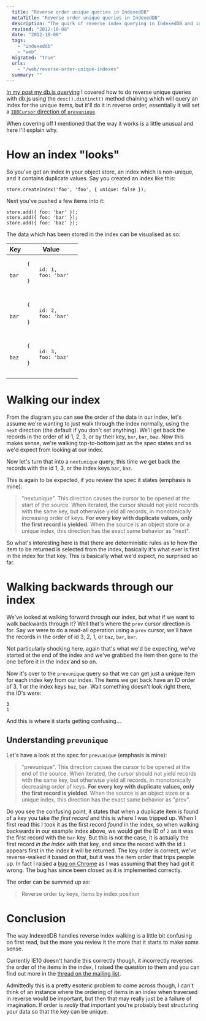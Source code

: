 ```yaml
---
  title: "Reverse order unique queries in IndexedDB"
  metaTitle: "Reverse order unique queries in IndexedDB"
  description: "The quirk of reverse index querying in IndexedDB and in turn db.js"
  revised: "2012-10-08"
  date: "2012-10-08"
  tags: 
    - "indexeddb"
    - "web"
  migrated: "true"
  urls: 
    - "/web/reverse-order-unique-indexes"
  summary: ""
---
```

[In my post my db.js querying](http://www.aaron-powell.com/web/dbjs-indexes-and-queries) I covered how to do reverse unique queries with db.js using the `desc().distinct()` method chaining which will query an index for the unique items, but it'll do it in reverse order, essentially it will set a [`IDBCursor` direction of `prevunique`](http://www.w3.org/TR/IndexedDB/#cursor-concept).

When covering off I mentioned that the way it works is a little unusual and here I'll explain why.

# How an index "looks"

So you've got an index in your object store, an index which is non-unique, and it contains duplicate values. Say you created an index like this:

    store.createIndex('foo', 'foo', { unique: false });

Next you've pushed a few items into it:

    store.add({ foo: 'bar' });
    store.add({ foo: 'bar' });
    store.add({ foo: 'baz' });

The data which has been stored in the index can be visualised as so:

<table>
    <thead>
        <tr>
            <th>Key</th>
            <th>Value</th>
        </tr>
    </thead>
    <tbody>
        <tr>
            <td><code>bar</code></td>
            <td>
                <pre>
{
    id: 1,
    foo: 'bar'
}
                </pre>
            </td>
        </tr>
        <tr>
            <td><code>bar</code></td>
            <td>
                <pre>
{
    id: 2,
    foo: 'bar'
}
                </pre>
            </td>
        </tr>
        <tr>
            <td><code>baz</code></td>
            <td>
                <pre>
{
    id: 3,
    foo: 'baz'
}
                </pre>
            </td>
        </tr>
    </tbody>
</table>

# Walking our index

From the diagram you can see the order of the data in our index, let's assume we're wanting to just walk through the index normally, using the `next` direction (the default if you don't set anything). We'll get back the records in the order of id 1, 2, 3, or by their key, `bar`, `bar`, `baz`. Now this makes sense, we're walking top-to-bottom just as the spec states and as we'd expect from looking at our index.

Now let's turn that into a `nextunique` query, this time we get back the records with the id 1, 3, or the index keys `bar`, `baz`.

This is again to be expected, if you review the spec it states (emphasis is mine):

> "nextunique". This direction causes the cursor to be opened at the start of the source. When iterated, the cursor should not yield records with the same key, but otherwise yield all records, in monotonically increasing order of keys. **For every key with duplicate values, only the first record is yielded.** When the source is an object store or a unique index, this direction has the exact same behavior as "next".

So what's interesting here is that there are deterministic rules as to how the item to be returned is selected from the index, basically it's what ever is first in the index for that key. This is basically what we'd expect, no surprised so far.

# Walking backwards through our index

We've looked at walking forward through our index, but what if we want to walk backwards through it? Well that's where the `prev` cursor direction is for. Say we were to do a read-all operation using a `prev` cursor, we'll have the records in the order of id 3, 2, 1, or `baz`, `bar`, `bar`.

Not particularly shocking here, again that's what we'd be expecting, we've started at the end of the index and we've grabbed the item then gone to the one before it in the index and so on.

Now it's over to the `prevunique` query so that we can get just a unique item for each index key from our index. The items we get back have an ID order of 3, 1 or the index keys `baz`, `bar`. Wait something doesn't look right there, the ID's were:

    3
    1

And this is where it starts getting confusing...

## Understanding `prevunique`

Let's have a look at the spec for `prevunique` (emphasis is mine):

> "prevunique". This direction causes the cursor to be opened at the end of the source. When iterated, the cursor should not yield records with the same key, but otherwise yield all records, in monotonically decreasing order of keys. **For every key with duplicate values, only the first record is yielded**. When the source is an object store or a unique index, this direction has the exact same behavior as "prev".

Do you see the confusing point, it states that when a duplicate item is found of a key you take _the first record_ and this is where I was tripped up. When I first read this I took it as the first record _found_ in the index, so when walking backwards in our example index above, we would get the ID of `2` as it was the first record with the `bar` key. But this is not the case, it is actually the first record _in the index_ with that key, and since the record with the id `1` appears first in the index it will be returned. The key order is correct, we've reverse-walked it based on that, but it was the item order that trips people up. In fact I raised a [bug on Chrome](http://code.google.com/p/chromium/issues/detail?id=152879) as I was assuming that they had got it wrong. The bug has since been closed as it is implemented correctly.

The order can be summed up as:

> Reverse order by keys, items by index position

# Conclusion

The way IndexedDB handles reverse index walking is a little bit confusing on first read, but the more you review it the more that it starts to make some sense.

Currently IE10 doesn't handle this correctly though, it incorrectly reverses the order of the items in the index, I raised the question to them and you can find out more in the [thread on the mailing list](http://lists.w3.org/Archives/Public/public-webapps/2012OctDec/0043.html).

Admittedly this is a pretty esoteric problem to come across though, I can't think of an instance where the ordering of items in an index when traversed in reverse would be important, but then that may really just be a failure of imagination. If order is _really_ that important you're probably best structuring your data so that the key can be unique.
